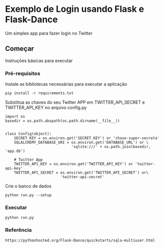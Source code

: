 # Exemplo de Login usando Flask e Flask-Dance

Um simples app para fazer login no Twitter

## Começar

Instruções básicas para executar

### Pré-requisitos

Instale as bibliotecas necessárias para executar a aplicação

```
pip install -r requirements.txt
```

Substitua as chaves do seu Twitter APP em  TWITTER_API_SECRET e TWITTER_API_KEY no arquivo config.py

```
import os
basedir = os.path.abspath(os.path.dirname(__file__))


class Config(object):
    SECRET_KEY = os.environ.get('SECRET_KEY') or 'chave-super-secreta'
    SQLALCHEMY_DATABASE_URI = os.environ.get('DATABASE_URL') or \
                              'sqlite:///' + os.path.join(basedir, 'app.db')

    # Twitter App
    TWITTER_API_KEY = os.environ.get('TWITTER_API_KEY') or 'twitter-api-key'
    TWITTER_API_SECRET = os.environ.get('TWITTER_API_SECRET') or\
                         'twitter-api-secret'
```

Crie o banco de dados 

```
python run.py --setup
```

### Executar

```
python run.py
```

### Referência

```
https://pythonhosted.org/Flask-Dance/quickstarts/sqla-multiuser.html
```
